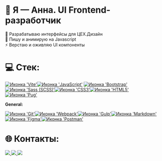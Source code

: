 # 💫 Я — Анна. UI Frontend-разработчик

🔭 Разрабатываю интерфейсы для ЦЕХ.Дизайн<br>🌱 Пишу и анимирую на Javascript<br>⚡ Верстаю и оживляю UI компоненты<br>
# 💻 Стек:

<!--<a href="#"><img src="https://img.shields.io/badge/React-20232A?style=for-the-badge&logo=react&logoColor=61DAFB" alt="Иконка 'React'"></a> -->
<a href="#"><img src="https://img.shields.io/badge/Vite-B73BFE?style=for-the-badge&logo=vite&logoColor=FFD62E" alt="Иконка 'Vite'"></a><a href="#"><a href="#"><img src="https://img.shields.io/badge/JavaScript-323330?style=for-the-badge&logo=javascript&logoColor=F7DF1E" alt="Иконка 'JavaScript'"></a>
<a href="#"><img src="https://img.shields.io/badge/Bootstrap-563D7C?style=for-the-badge&logo=bootstrap&logoColor=white" alt="Иконка 'Bootstrap'"></a><a href="#"><img src="https://img.shields.io/badge/Sass-CC6699?style=for-the-badge&logo=sass&logoColor=white" alt="Иконка 'Sass (SCSS)'"></a><a href="#"><img src="https://img.shields.io/badge/CSS3-1572B6?style=for-the-badge&logo=css3&logoColor=white" alt="Иконка 'СSS3'"></a><a href="#"><img src="https://img.shields.io/badge/HTML5-E34F26?style=for-the-badge&logo=html5&logoColor=white" alt="Иконка 'HTML5'"></a><a href="#"><img src="https://img.shields.io/badge/Pug-E3C29B?style=for-the-badge&logo=pug&logoColor=black" alt="Иконка 'Pug'"></a>




<b>General:</b>

<a href="#"><img src="https://img.shields.io/badge/GIT-E44C30?style=for-the-badge&logo=git&logoColor=white" alt="Иконка 'Git'"></a><a href="#"><img src="https://img.shields.io/badge/Webpack-8DD6F9?style=for-the-badge&logo=Webpack&logoColor=white" alt="Иконка 'Webpack'"></a><a href="#"><img src="https://img.shields.io/badge/Gulp-CF4647?style=for-the-badge&logo=gulp&logoColor=white" alt="Иконка 'Gulp'"></a><a href="#"><img src="https://img.shields.io/badge/Markdown-000000?style=for-the-badge&logo=markdown&logoColor=white" alt="Иконка 'Markdown'"></a><a href="#"><img src="https://img.shields.io/badge/Figma-F24E1E?style=for-the-badge&logo=figma&logoColor=white" alt="Иконка 'Figma'"></a><a href=""><img src="https://img.shields.io/badge/Postman-FF6C37?style=for-the-badge&logo=Postman&logoColor=white" alt="Иконка 'Postman'"></a>





<!-- <h2 align="center">✨ Статистика и достижения:</h2>

  Решила <b>500+</b> задач на <a href="#">Codewars</a>, <b>250+</b> - на <a href="#">freeCodeCamp</a> -->

# 🌐 Контакты:
<!-- <div align="center"> -->
  <a href="https://t.me/saushkinanna">
    <img src="https://img.shields.io/badge/Telegram-blue?logo=telegram&logoColor=white&style=for-the-badge">
  </a>
  <a href="#">
    <img src="https://img.shields.io/badge/CodePen-black?logo=codepen&logoColor=white&style=for-the-badge">
  </a>
  <a href="#">
    <img src="https://img.shields.io/badge/LinkedIn-blue?logo=linkedin&logoColor=white&style=for-the-badge">
  </a>
<!-- </div> -->

